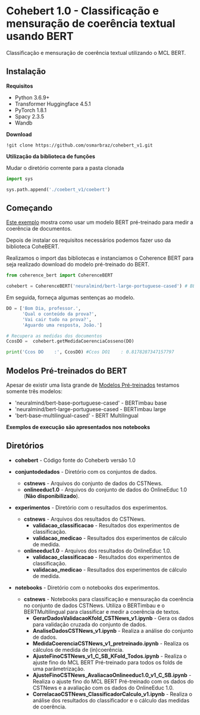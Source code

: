 # Cohebert 1.0 - Classificação e mensuração de coerência textual usando BERT
Classificação e mensuração de coerência textual utilizando o MCL BERT.


## **Instalação**

**Requisitos**

* Python 3.6.9+
* Transformer Huggingface 4.5.1
* PyTorch 1.8.1
* Spacy 2.3.5
* Wandb

**Download**

```
!git clone https://github.com/osmarbraz/cohebert_v1.git
```

**Utilização da biblioteca de funções**

Mudar o diretório corrente para a pasta clonada
```python
import sys

sys.path.append('./coebert_v1/coebert')
```

## Começando


[Este exemplo](notebooks/ExemploCoherenceBERT.ipynb) mostra como usar um modelo BERT pré-treinado para medir a coerência de documentos.

Depois de instalar os requisitos necessários podemos fazer uso da biblioteca CoheBERT.

Realizamos o import das bibliotecas e instanciamos o Coherence BERT para seja realizado download do modelo pré-treinado do BERT.
````python
from coherence_bert import CoherenceBERT

cohebert = CoherenceBERT('neuralmind/bert-large-portuguese-cased') # BERTimbau large
````

Em seguida, forneça algumas sentenças ao modelo.
````python
DO = ['Bom Dia, professor.',
      'Qual o conteúdo da prova?',
      'Vai cair tudo na prova?',
      'Aguardo uma resposta, João.']      

# Recupera as medidas dos documentos
CcosDO =  cohebert.getMedidaCoerenciaCosseno(DO)

print('Ccos DO    :', CcosDO) #Ccos DO1    : 0.8178287347157797
````

## Modelos Pré-treinados do BERT

Apesar de existir uma lista grande de [Modelos Pré-treinados](https://huggingface.co/models) testamos somente três modelos: 
* 'neuralmind/bert-base-portuguese-cased' - BERTimbau base
* 'neuralmind/bert-large-portuguese-cased - BERTimbau large
* 'bert-base-multilingual-cased' - BERT Multilingual

**Exemplos de execução são apresentados nos notebooks**

## **Diretórios**
* **cohebert** - Código fonte do Coheberb versão 1.0
* **conjuntodedados** - Diretório com os conjuntos de dados.
  * **cstnews** - Arquivos do conjunto de dados do CSTNews.
  * **onlineeduc1.0** - Arquivos do conjunto de dados do OnlineEduc 1.0 (**Não disponibilizado**).

* **experimentos** - Diretório com o resultados dos experimentos.
  * **cstnews** - Arquivos dos resultados do CSTNews.
    * **validacao_classificacao** - Resultados dos experimentos de classificação.
    * **validacao_medicao** - Resultados dos experimentos de cálculo de medida.
  * **onlineeduc1.0** - Arquivos dos resultados do OnlineEduc 1.0.
    * **validacao_classificacao** - Resultados dos experimentos de classificação.
    * **validacao_medicao** - Resultados dos experimentos de cálculo de medida.

* **notebooks** - Diretório com o notebooks dos experimentos.
  * **cstnews** - Notebooks para classificação e mensuração da coerência no conjunto de dados CSTNews. Utiliza o BERTimbau e o BERTMultilingual para classificar e medir a coerência de textos. 
    * **GerarDadosValidacaoKfold_CSTNews_v1.ipynb** - Gera os dados para validação cruzada do conjunto de dados.
    * **AnaliseDadosCSTNews_v1.ipynb** - Realiza a análise do conjunto de dados.
    * **MedidaCoerenciaCSTNews_v1_pretreinado.ipynb** - Realiza os cálculos de medida de (in)coerência.
    * **AjusteFinoCSTNews_v1_C_SB_KFold_Todos.ipynb** - Realiza o ajuste fino do MCL BERT Pré-treinado para todos os folds de uma parâmetrização.
    * **AjusteFinoCSTNews_AvaliacaoOnlineeduc1.0_v1_C_SB.ipynb** - Realiza o ajuste fino do MCL BERT Pré-treinado com os dados do CSTNews e a avaliação com os dados do OnlineEduc 1.0.
    * **CorrelacaoCSTNews_ClassificadorCalculo_v1.ipynb** - Realiza o análise dos resultados do classificador e o cálculo das medidas de coerência.
 

